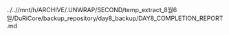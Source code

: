 ../..//mnt/h/ARCHIVE/.UNWRAP/SECOND/temp_extract_8월6일/DuRiCore/backup_repository/day8_backup/DAY8_COMPLETION_REPORT.md